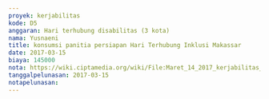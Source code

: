 ```yaml
---
proyek: kerjabilitas
kode: D5
anggaran: Hari terhubung disabilitas (3 kota)
nama: Yusnaeni
title: konsumsi panitia persiapan Hari Terhubung Inklusi Makassar
date: 2017-03-15
biaya: 145000
nota: https://wiki.ciptamedia.org/wiki/File:Maret_14_2017_kerjabilitas_D5_konsumsi_tim_neni.jpg
tanggalpelunasan: 2017-03-15
notapelunasan:
---
```

